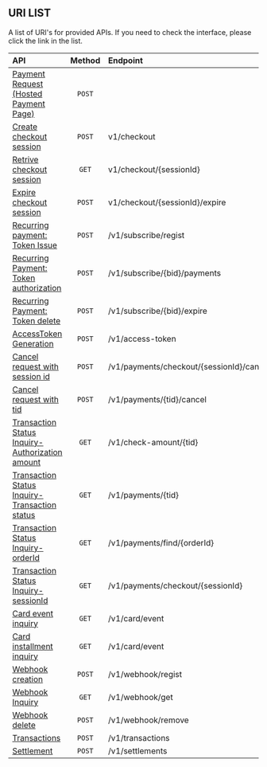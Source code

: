 ## URI LIST
A list of URI's for provided APIs. If you need to check the interface, please click the link in the list.

| API                                                               |     Method      |               Endpoint              |   Sandbox |
|:------------------------------------------------------------------|:-------------:|:--------------------------------------|:---------:|
| [Payment Request (Hosted Payment Page)](/api/nicepay-api-payment-window-url.md) |      `POST`    |              |     △     |
| [Create checkout session](/api/nicepay-api-payment-window-url.md#hosted-payment-page-request-parameter-) |      `POST`    | v1/checkout |     ○     |
| [Retrive checkout session](/api/nicepay-api-payment-window-url.md#retrieve-checkout-session-api-) |      `GET`    | v1/checkout/{sessionId} |     ○     |
| [Expire checkout session](/api/nicepay-api-payment-window-url.md#expire-checkout-session-api-) |      `POST`    | v1/checkout/{sessionId}/expire |     ○     |
| [Recurring payment: Token Issue](/api/nicepay-api-billing.md)             |      `POST`     |     /v1/subscribe/regist            |     ○     |
| [Recurring Payment: Token authorization](/api/nicepay-api-billing.md)              |      `POST`     |     /v1/subscribe/{bid}/payments    |     ○     |
| [Recurring Payment: Token delete](/api/payment-subscribe.md)               |      `POST`     |     /v1/subscribe/{bid}/expire      |     ○     |
| [AccessToken Generation](/api/nicepay-api-access-token.md)                  |      `POST`     |     /v1/access-token                |     ○     |
| [Cancel request with session id](/api/nicepay-api-cancel.md#cancel-request-parameter-with-sessionid)  |      `POST`     |     /v1/payments/checkout/{sessionId}/cancel | full cancel only |
| [Cancel request with tid](/api/nicepay-api-cancel.md#cancel-request-parameter-with-tid)  |      `POST`     |     /v1/payments/{tid}/cancel       | full cancel only |
| [Transaction Status Inquiry-Authorization amount](/api/nicepay-api-retrieve.md#check-amount-api-request-parameter)              |       `GET`     |     /v1/check-amount/{tid}  |     ○     |
| [Transaction Status Inquiry-Transaction status](/api/nicepay-api-retrieve.md#retrieve-a-transaction-with-tidtransaction-id)  |       `GET`     |     /v1/payments/{tid}  |     ○     |
| [Transaction Status Inquiry-orderId](/api/nicepay-api-retrieve.md#retrieve-a-transaction-with-orderid)                  |       `GET`     |     /v1/payments/find/{orderId}     |     ○     |
| [Transaction Status Inquiry-sessionId](/api/nicepay-api-retrieve.md#transaction-status-inquiry-with-sessionid)   |  `GET`     |     /v1/payments/checkout/{sessionId}     |     ○     |
| [Card event inquiry](/api/nicepay-api-retrieve.md#card-event-api)               |       `GET`     |     /v1/card/event                  |     ×     |
| [Card installment inquiry](/api/nicepay-api-retrieve.md#interest-free-installment-information-api)       |       `GET`     |     /v1/card/event                  |     ×     |
| [Webhook creation](/api/nicepay-api-webhook.md) |      `POST`    |     /v1/webhook/regist      |     ×     |
| [Webhook Inquiry](/api/nicepay-api-webhook.md) |      `GET`    |    /v1/webhook/get     |     ×     |
| [Webhook delete](/api/nicepay-api-webhook.md) |      `POST`    |      /v1/webhook/remove      |     ×     |
| [Transactions](/api/nicepay-api-reconciliation.md) |      `POST`    |      /v1/transactions      |     ×     |
| [Settlement](/api/nicepay-api-reconciliation.md) |      `POST`    |      /v1/settlements     |     ×     |
